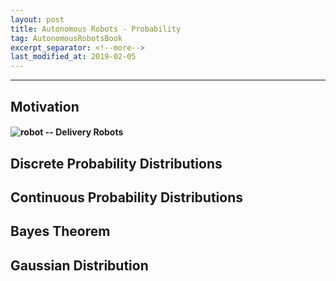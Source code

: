 ```yaml
---
layout: post
title: Autonomous Robots - Probability
tag: AutonomousRobotsBook
excerpt_separator: <!--more-->
last_modified_at: 2019-02-05
---
```

<!--more-->


---
## Motivation

#### ![robot]({{site.baseurl}}/images/robot.png) -- Delivery Robots


## Discrete Probability Distributions

## Continuous Probability Distributions

## Bayes Theorem

## Gaussian Distribution
